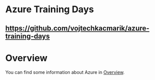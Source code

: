 # Azure Training Days
## https://github.com/vojtechkacmarik/azure-training-days

# Overview
You can find some information about Azure in [Overview](./docs/overview.md).